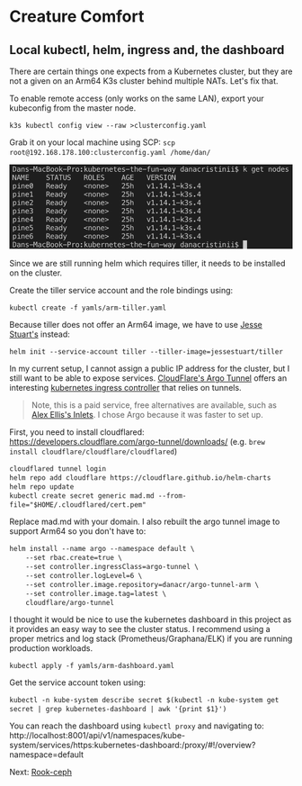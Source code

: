 # Creature Comfort

## Local kubectl, helm, ingress and, the dashboard

There are certain things one expects from a Kubernetes cluster, but they are not a given on an Arm64 K3s cluster behind multiple NATs. Let's fix that.

To enable remote access (only works on the same LAN), export your kubeconfig from the master node.

```
k3s kubectl config view --raw >clusterconfig.yaml
```

Grab it on your local machine using SCP: `scp root@192.168.178.100:clusterconfig.yaml /home/dan/`

![local](../images/local.png)

Since we are still running helm which requires tiller, it needs to be installed on the cluster.

Create the tiller service account and the role bindings using:

```
kubectl create -f yamls/arm-tiller.yaml
```

Because tiller does not offer an Arm64 image, we have to use [Jesse Stuart's](https://github.com/jessestuart/tiller-multiarch) instead:

```
helm init --service-account tiller --tiller-image=jessestuart/tiller
```

In my current setup, I cannot assign a public IP address for the cluster, but I still want to be able to expose services. [CloudFlare's Argo Tunnel](https://developers.cloudflare.com/argo-tunnel/quickstart/) offers an interesting [kubernetes ingress controller](https://github.com/cloudflare/cloudflare-ingress-controller) that relies on tunnels.

> Note, this is a paid service, free alternatives are available, such as [Alex Ellis's Inlets](https://github.com/alexellis/inlets). I chose Argo because it was faster to set up.

First, you need to install cloudflared: https://developers.cloudflare.com/argo-tunnel/downloads/ (e.g. `brew install cloudflare/cloudflare/cloudflared`)

```
cloudflared tunnel login
helm repo add cloudflare https://cloudflare.github.io/helm-charts
helm repo update
kubectl create secret generic mad.md --from-file="$HOME/.cloudflared/cert.pem"
```

Replace mad.md with your domain. I also rebuilt the argo tunnel image to support Arm64 so you don't have to:

```
helm install --name argo --namespace default \
    --set rbac.create=true \
    --set controller.ingressClass=argo-tunnel \
    --set controller.logLevel=6 \
    --set controller.image.repository=danacr/argo-tunnel-arm \
    --set controller.image.tag=latest \
    cloudflare/argo-tunnel
```

I thought it would be nice to use the kubernetes dashboard in this project as it provides an easy way to see the cluster status. I recommend using a proper metrics and log stack (Prometheus/Graphana/ELK) if you are running production workloads.

```
kubectl apply -f yamls/arm-dashboard.yaml
```

Get the service account token using:
```
kubectl -n kube-system describe secret $(kubectl -n kube-system get secret | grep kubernetes-dashboard | awk '{print $1}')
```

You can reach the dashboard using `kubectl proxy` and navigating to:
http://localhost:8001/api/v1/namespaces/kube-system/services/https:kubernetes-dashboard:/proxy/#!/overview?namespace=default

Next: [Rook-ceph](04-rook-ceph.md)